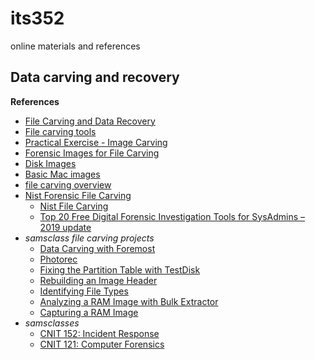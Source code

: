 # its352
online materials and references

## Data carving and recovery





**References**
* [File Carving and Data Recovery](https://linuxhint.com/file_carving_techniques_tools/)
* [File carving tools](https://linuxhint.com/file_carving_tools_linux/)
* [Practical Exercise - Image Carving](http://www.thehexninja.com/2017/12/practical-exercise-image-carving.html)
* [Forensic Images for File Carving](https://www.cfreds.nist.gov/FileCarving/index.html)
* [Disk Images](https://digitalcorpora.org/corpora/disk-images)
* [Basic Mac images](https://www.cfreds.nist.gov/v2/Basic_Mac_Image.html)
* [file carving overview](https://digital-forensics.sans.org/summit-archives/2010/eu-digital-forensics-incident-response-summit-bas-kloet-advanced-file-carving.pdf)
* [Nist Forensic File Carving](https://www.nist.gov/itl/ssd/software-quality-group/computer-forensics-tool-testing-program-cftt/cftt-technical-0)
  * [Nist File Carving](https://toolcatalog.nist.gov/taxonomy/index.php?ff_id=9)
  * [Top 20 Free Digital Forensic Investigation Tools for SysAdmins – 2019 update](https://techtalk.gfi.com/top-20-free-digital-forensic-investigation-tools-for-sysadmins/)
* _samsclass file carving projects_
  * [Data Carving with Foremost](https://samsclass.info/121/proj/p6-fore.htm)
  * [Photorec](https://samsclass.info/121/proj/F8photorec.htm)
  * [Fixing the Partition Table with TestDisk](https://samsclass.info/121/proj/p9-testdisk.htm)
  * [Rebuilding an Image Header](https://samsclass.info/121/proj/F9imghdr.htm)
  * [Identifying File Types](https://samsclass.info/121/proj/F10-filetype.htm)
  * [Analyzing a RAM Image with Bulk Extractor](https://samsclass.info/121/proj/p3-Bulk.htm)
  * [Capturing a RAM Image](https://samsclass.info/121/proj/p2-RAM-Img.htm)
* _samsclasses_
  * [CNIT 152: Incident Response](https://samsclass.info/152/152_Sum18.shtml)
  * [CNIT 121: Computer Forensics](https://samsclass.info/121/121_F16.shtml)
